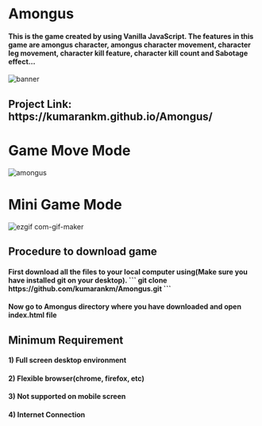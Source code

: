 # Amongus
<h4>This is the game created by using Vanilla JavaScript. The features in this game are amongus character, amongus character movement, character leg movement, character kill feature, character kill count and Sabotage effect...</h4>

![banner](https://user-images.githubusercontent.com/60292723/116196302-f4ba3b80-a750-11eb-89ba-ca8ba605bc44.png)

<h2> Project Link: https://kumarankm.github.io/Amongus/</h2>


<h1>Game Move Mode</h1> 

 ![amongus](https://user-images.githubusercontent.com/60292723/116197081-e3256380-a751-11eb-94e2-ae0b2c014612.gif)
 
 <h1>Mini Game Mode</h1> 
 
![ezgif com-gif-maker](https://user-images.githubusercontent.com/60292723/116198530-ace8e380-a753-11eb-98af-bbee1732dd8f.gif)

<h2> Procedure to download game</h2>
<h4> First download all the files to your local computer using(Make sure you have installed git on your desktop).
```
git clone https://github.com/kumarankm/Amongus.git
```
<h4> Now go to <b>Amongus</b> directory where you have downloaded and open index.html file</h4>

<h2> Minimum Requirement</h2>
<h4> 1) Full screen desktop environment</h4>
<h4> 2) Flexible browser(chrome, firefox, etc)</h4>
<h4> 3) Not supported on mobile screen</h4>
<h4> 4) Internet Connection</h4>




